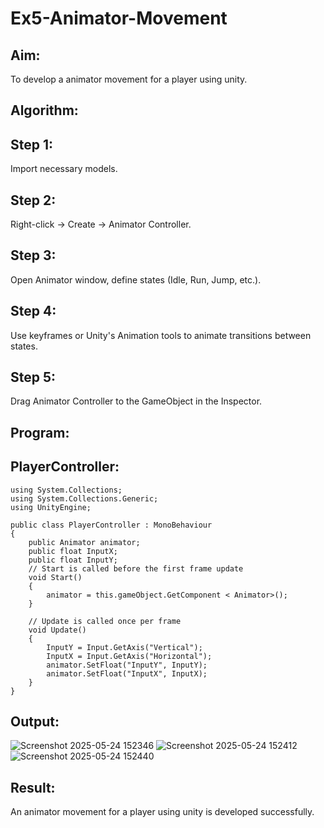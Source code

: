 # Ex5-Animator-Movement
## Aim:
To develop a animator movement for a player using unity.

## Algorithm:
## Step 1: 

Import necessary models.

## Step 2: 

 Right-click -> Create -> Animator Controller.

## Step 3: 

Open Animator window, define states (Idle, Run, Jump, etc.).

## Step 4: 

Use keyframes or Unity's Animation tools to animate transitions between states.

## Step 5: 

Drag Animator Controller to the GameObject in the Inspector.

## Program:


## PlayerController:
```
using System.Collections;
using System.Collections.Generic;
using UnityEngine;

public class PlayerController : MonoBehaviour
{
    public Animator animator;
    public float InputX;
    public float InputY;
    // Start is called before the first frame update
    void Start()
    {
        animator = this.gameObject.GetComponent < Animator>();
    }

    // Update is called once per frame
    void Update()
    {
        InputY = Input.GetAxis("Vertical");
        InputX = Input.GetAxis("Horizontal");
        animator.SetFloat("InputY", InputY);
        animator.SetFloat("InputX", InputX);
    }
}

```
## Output:
![Screenshot 2025-05-24 152346](https://github.com/user-attachments/assets/bd3fc169-1500-46af-933b-cd666e947876)
![Screenshot 2025-05-24 152412](https://github.com/user-attachments/assets/90358bc9-cce7-4202-bc63-ea4611a70b40)
![Screenshot 2025-05-24 152440](https://github.com/user-attachments/assets/ee3a300e-a8d3-457f-94f4-b90ccba446f9)

## Result:

An animator movement for a player using unity is developed successfully.
